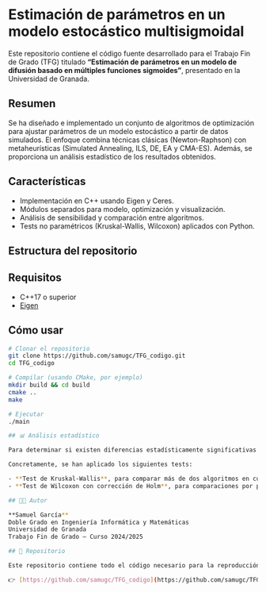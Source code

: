 # Estimación de parámetros en un modelo estocástico multisigmoidal

Este repositorio contiene el código fuente desarrollado para el Trabajo Fin de Grado (TFG) titulado **“Estimación de parámetros en un modelo de difusión basado en múltiples funciones sigmoides”**, presentado en la Universidad de Granada.

## Resumen

Se ha diseñado e implementado un conjunto de algoritmos de optimización para ajustar parámetros de un modelo estocástico a partir de datos simulados. El enfoque combina técnicas clásicas (Newton-Raphson) con metaheurísticas (Simulated Annealing, ILS, DE, EA y CMA-ES). Además, se proporciona un análisis estadístico de los resultados obtenidos.

## Características

- Implementación en C++ usando Eigen y Ceres.
- Módulos separados para modelo, optimización y visualización.
- Análisis de sensibilidad y comparación entre algoritmos.
- Tests no paramétricos (Kruskal-Wallis, Wilcoxon) aplicados con Python.

## Estructura del repositorio
  
## Requisitos

- C++17 o superior
- [Eigen](https://eigen.tuxfamily.org)

## Cómo usar

```bash
# Clonar el repositorio
git clone https://github.com/samugc/TFG_codigo.git
cd TFG_codigo

# Compilar (usando CMake, por ejemplo)
mkdir build && cd build
cmake ..
make

# Ejecutar
./main

## 📊 Análisis estadístico

Para determinar si existen diferencias estadísticamente significativas entre los algoritmos de estimación utilizados, se ha realizado un análisis no paramétrico sobre los resultados obtenidos tras múltiples ejecuciones.

Concretamente, se han aplicado los siguientes tests:

- **Test de Kruskal-Wallis**, para comparar más de dos algoritmos en cuanto a precisión y error de estimación por parámetro.
- **Test de Wilcoxon con corrección de Holm**, para comparaciones por pares entre algoritmos.

## 👨‍🎓 Autor

**Samuel García**  
Doble Grado en Ingeniería Informática y Matemáticas  
Universidad de Granada  
Trabajo Fin de Grado — Curso 2024/2025

## 📁 Repositorio

Este repositorio contiene todo el código necesario para la reproducción de los experimentos y análisis del TFG:

👉 [https://github.com/samugc/TFG_codigo](https://github.com/samugc/TFG_codigo)
